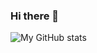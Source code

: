 ### Hi there 👋

<!--
**marckraw/marckraw** is a ✨ _special_ ✨ repository because its `README.md` (this file) appears on your GitHub profile.

Here are some ideas to get you started:

- 🔭 I’m currently working on ...
- 🌱 I’m currently learning ...
- 👯 I’m looking to collaborate on ...
- 🤔 I’m looking for help with ...
- 💬 Ask me about ...
- 📫 How to reach me: ...
- 😄 Pronouns: ...
- ⚡ Fun fact: ...
-->


 <img align="left" alt="My GitHub stats" src="https://github-readme-stats.vercel.app/api?username=marckraw&count_private=true" />

[website]: https://marcin.codes
[instagram]: https://instagram.com/marckraw
[instagram2]: https://instagram.com/marcin.codes
[linkedin]: https://www.linkedin.com/in/adamromanski/
